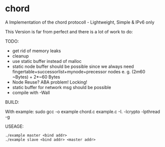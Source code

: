 # chord
A Implementation of the chord protocoll - Lightweight, Simple &amp; IPv6 only

This Version is far from perfect and there is a lot of work to do:

TODO:
- get rid of memory leaks
- cleanup
- use static buffer instead of malloc
- static node buffer should be possible since we always need fingertable+successorlist+mynode+precessor nodes e. g. (2*m*60 ~Bytes) + 2*~60 Bytes
- Node Reuse? ABA problem! Locking!
- static buffer for network msg should be possible
- compile with -Wall

BUILD:

With example: sudo gcc -o example chord.c example.c -I. -lcrypto -lpthread -g

USEAGE:
```
./example master <bind addr>
./example slave <bind addr> <master addr>
```
